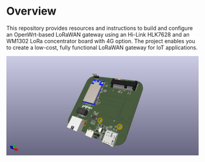 # Overview
This repository provides resources and instructions to build and configure an OpenWrt-based LoRaWAN gateway using an Hi-Link HLK7628 and an WM1302 LoRa concentrator board with 4G option. The project enables you to create a low-cost, fully functional LoRaWAN gateway for IoT applications.

![Lorawan Gateway](assets/images/GW11LR.png)
